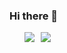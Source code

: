 ### Hi there 👋

<ul style="list-style: none;display: flex; height: 100%;">
  <li style="height: 100%; margin-right: 10px;">
    <a style="display: block;" href="https://github.com/Mikhail39yanov">
      <img src="https://github-readme-stats.vercel.app/api/top-langs/?username=Mikhail39yanov&layout=compact&theme=transparent" />
    </a>
  </li>
  <li style="height: 100%;">
    <a style="display: block;" href="https://github.com/Mikhail39yanov">
      <img src="https://github-readme-stats.vercel.app/api?username=Mikhail39yanov&show_icons=true&theme=transparent" />
    </a>
  </li>
</ul>

<!-- [![Top Langs](https://github-readme-stats.vercel.app/api/top-langs/?username=Mikhail39yanov&layout=compact&theme=transparent)](https://github.com/Mikhail39yanov)

![Mikhail GitHub stats](https://github-readme-stats.vercel.app/api?username=Mikhail39yanov&show_icons=true&theme=transparent) -->

<!-- [![Mikhail wakatime stats](https://github-readme-stats.vercel.app/api/wakatime?username=@Mikhail_Yanov)]([https://github.com/anuraghazra/github-readme-stats](https://wakatime.com/dashboard)) -->

<!-- [![Readme Card](https://github-readme-stats.vercel.app/api/pin/?username=Mikhail39yanov&repo=internet-agency-solution)](https://github.com/Mikhail39yanov/internet-agency-solution) -->


<!--
**Mikhail39yanov/Mikhail39yanov** is a ✨ _special_ ✨ repository because its `README.md` (this file) appears on your GitHub profile.

Here are some ideas to get you started:

- 🔭 I’m currently working on ...
- 🌱 I’m currently learning ...
- 👯 I’m looking to collaborate on ...
- 🤔 I’m looking for help with ...
- 💬 Ask me about ...
- 📫 How to reach me: ...
- 😄 Pronouns: ...
- ⚡ Fun fact: ...
-->
